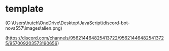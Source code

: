# template

(C:\Users\hutch\OneDrive\Desktop\JavaScript\discord-bot-nova557\images\alien.png)

(https://discord.com/channels/956214464825413722/956214464825413725/957009203573190656)
